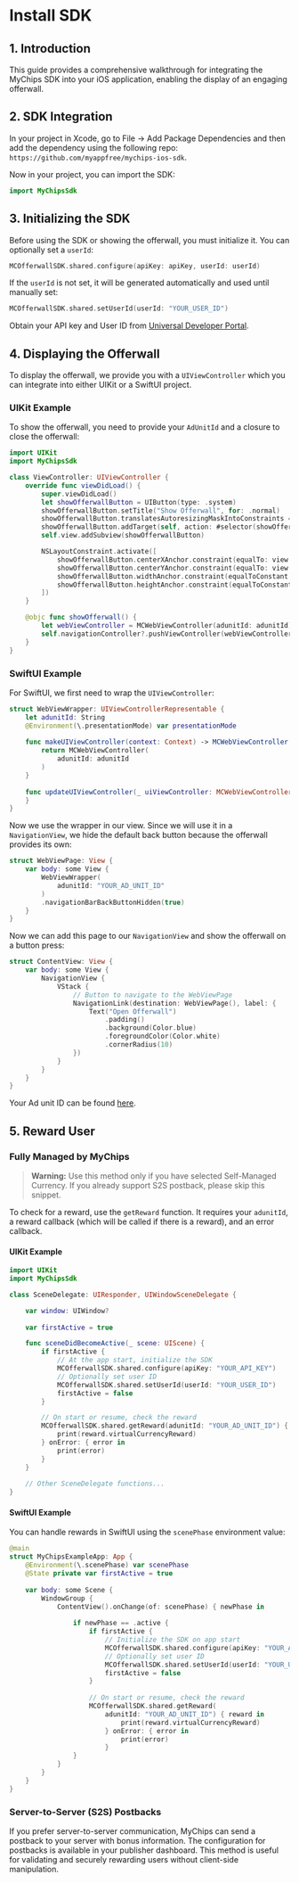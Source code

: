 
# Install SDK

## 1. Introduction

This guide provides a comprehensive walkthrough for integrating the MyChips SDK into your iOS application, enabling the display of an engaging offerwall.

## 2. SDK Integration

In your project in Xcode, go to File -> Add Package Dependencies and then add the dependency using the following repo: `https://github.com/myappfree/mychips-ios-sdk`.

Now in your project, you can import the SDK:

```swift
import MyChipsSdk
```

## 3. Initializing the SDK

Before using the SDK or showing the offerwall, you must initialize it. You can optionally set a `userId`:

```swift
MCOfferwallSDK.shared.configure(apiKey: apiKey, userId: userId)
```

If the `userId` is not set, it will be generated automatically and used until manually set:

```swift
MCOfferwallSDK.shared.setUserId(userId: "YOUR_USER_ID")
```

Obtain your API key and User ID from [Universal Developer Portal](https://dashboard.maf.ad/Account/Login).

## 4. Displaying the Offerwall

To display the offerwall, we provide you with a `UIViewController` which you can integrate into either UIKit or a SwiftUI project.

### UIKit Example

To show the offerwall, you need to provide your `AdUnitId` and a closure to close the offerwall:

```swift
import UIKit
import MyChipsSdk

class ViewController: UIViewController {
    override func viewDidLoad() {
        super.viewDidLoad()
        let showOfferwallButton = UIButton(type: .system)
        showOfferwallButton.setTitle("Show Offerwall", for: .normal)
        showOfferwallButton.translatesAutoresizingMaskIntoConstraints = false
        showOfferwallButton.addTarget(self, action: #selector(showOfferwall), for: .touchUpInside)
        self.view.addSubview(showOfferwallButton)

        NSLayoutConstraint.activate([
            showOfferwallButton.centerXAnchor.constraint(equalTo: view.centerXAnchor),
            showOfferwallButton.centerYAnchor.constraint(equalTo: view.centerYAnchor),
            showOfferwallButton.widthAnchor.constraint(equalToConstant: 200),
            showOfferwallButton.heightAnchor.constraint(equalToConstant: 50),
        ])
    }

    @objc func showOfferwall() {
        let webViewController = MCWebViewController(adunitId: adunitId)
        self.navigationController?.pushViewController(webViewController, animated: true)
    }
}
```

### SwiftUI Example

For SwiftUI, we first need to wrap the `UIViewController`:

```swift
struct WebViewWrapper: UIViewControllerRepresentable {
    let adunitId: String
    @Environment(\.presentationMode) var presentationMode
    
    func makeUIViewController(context: Context) -> MCWebViewController {
        return MCWebViewController(
            adunitId: adunitId
        )
    }
    
    func updateUIViewController(_ uiViewController: MCWebViewController, context: Context) {
    }
}
```

Now we use the wrapper in our view. Since we will use it in a `NavigationView`, we hide the default back button because the offerwall provides its own:

```swift
struct WebViewPage: View {
    var body: some View {
        WebViewWrapper(
            adunitId: "YOUR_AD_UNIT_ID"
        )
        .navigationBarBackButtonHidden(true)
    }
}
```

Now we can add this page to our `NavigationView` and show the offerwall on a button press:

```swift
struct ContentView: View {
    var body: some View {
        NavigationView {
            VStack {
                // Button to navigate to the WebViewPage
                NavigationLink(destination: WebViewPage(), label: {
                    Text("Open Offerwall")
                        .padding()
                        .background(Color.blue)
                        .foregroundColor(Color.white)
                        .cornerRadius(10)
                })
            }
        }
    }
}
```

Your Ad unit ID can be found [here](https://dashboard.maf.ad/Account/Login).

## 5. Reward User

### Fully Managed by MyChips

> **Warning:** Use this method only if you have selected Self-Managed Currency. If you already support S2S postback, please skip this snippet.

To check for a reward, use the `getReward` function. It requires your `adunitId`, a reward callback (which will be called if there is a reward), and an error callback.

#### UIKit Example

```swift
import UIKit
import MyChipsSdk

class SceneDelegate: UIResponder, UIWindowSceneDelegate {

    var window: UIWindow?
    
    var firstActive = true

    func sceneDidBecomeActive(_ scene: UIScene) {
        if firstActive {
            // At the app start, initialize the SDK
            MCOfferwallSDK.shared.configure(apiKey: "YOUR_API_KEY")
            // Optionally set user ID
            MCOfferwallSDK.shared.setUserId(userId: "YOUR_USER_ID")
            firstActive = false
        }

        // On start or resume, check the reward
        MCOfferwallSDK.shared.getReward(adunitId: "YOUR_AD_UNIT_ID") { reward in
            print(reward.virtualCurrencyReward)
        } onError: { error in
            print(error)
        }
    }
    
    // Other SceneDelegate functions...
}
```

#### SwiftUI Example

You can handle rewards in SwiftUI using the `scenePhase` environment value:

```swift
@main
struct MyChipsExampleApp: App {
    @Environment(\.scenePhase) var scenePhase
    @State private var firstActive = true
    
    var body: some Scene {
        WindowGroup {
            ContentView().onChange(of: scenePhase) { newPhase in
                
                if newPhase == .active {
                    if firstActive {
                        // Initialize the SDK on app start
                        MCOfferwallSDK.shared.configure(apiKey: "YOUR_API_KEY")
                        // Optionally set user ID
                        MCOfferwallSDK.shared.setUserId(userId: "YOUR_USER_ID")
                        firstActive = false
                    }
                    
                    // On start or resume, check the reward
                    MCOfferwallSDK.shared.getReward(
                        adunitId: "YOUR_AD_UNIT_ID") { reward in
                            print(reward.virtualCurrencyReward)
                        } onError: { error in
                            print(error)
                        }
                }
            }
        }
    }
}
```

### Server-to-Server (S2S) Postbacks

If you prefer server-to-server communication, MyChips can send a postback to your server with bonus information. The configuration for postbacks is available in your publisher dashboard. This method is useful for validating and securely rewarding users without client-side manipulation.
